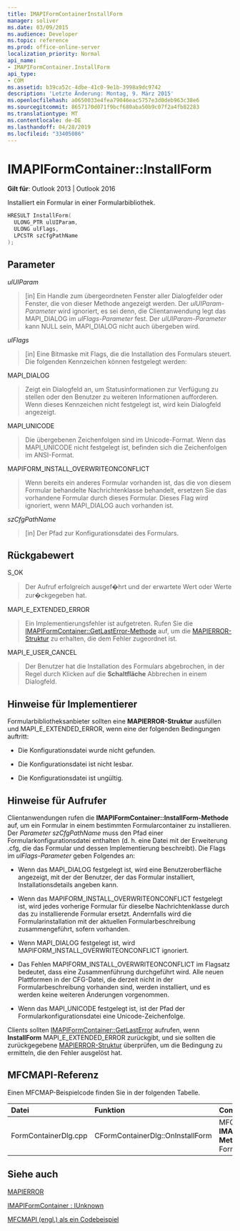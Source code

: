 ```yaml
---
title: IMAPIFormContainerInstallForm
manager: soliver
ms.date: 03/09/2015
ms.audience: Developer
ms.topic: reference
ms.prod: office-online-server
localization_priority: Normal
api_name:
- IMAPIFormContainer.InstallForm
api_type:
- COM
ms.assetid: b39ca52c-4dbe-41c0-9e1b-3998a9dc9742
description: 'Letzte Änderung: Montag, 9. März 2015'
ms.openlocfilehash: a0650033e4fea79046eac5757e3d0deb963c38e6
ms.sourcegitcommit: 8657170d071f9bcf680aba50b9c07f2a4fb82283
ms.translationtype: MT
ms.contentlocale: de-DE
ms.lasthandoff: 04/28/2019
ms.locfileid: "33405086"
---
```

# <a name="imapiformcontainerinstallform"></a>IMAPIFormContainer::InstallForm

  
  
**Gilt für**: Outlook 2013 | Outlook 2016 
  
Installiert ein Formular in einer Formularbibliothek.
  
```cpp
HRESULT InstallForm(
  ULONG_PTR ulUIParam,
  ULONG ulFlags,
  LPCSTR szCfgPathName
);
```

## <a name="parameters"></a>Parameter

 _ulUIParam_
  
> [in] Ein Handle zum übergeordneten Fenster aller Dialogfelder oder Fenster, die von dieser Methode angezeigt werden. Der  _ulUIParam-Parameter_ wird ignoriert, es sei denn, die Clientanwendung legt das MAPI_DIALOG im  _ulFlags-Parameter_ fest. Der  _ulUIParam-Parameter_ kann NULL sein, MAPI_DIALOG nicht auch übergeben wird. 
    
 _ulFlags_
  
> [in] Eine Bitmaske mit Flags, die die Installation des Formulars steuert. Die folgenden Kennzeichen können festgelegt werden:
    
MAPI_DIALOG 
  
> Zeigt ein Dialogfeld an, um Statusinformationen zur Verfügung zu stellen oder den Benutzer zu weiteren Informationen aufforderen. Wenn dieses Kennzeichen nicht festgelegt ist, wird kein Dialogfeld angezeigt.
    
MAPI_UNICODE 
  
> Die übergebenen Zeichenfolgen sind im Unicode-Format. Wenn das MAPI_UNICODE nicht festgelegt ist, befinden sich die Zeichenfolgen im ANSI-Format.
    
MAPIFORM_INSTALL_OVERWRITEONCONFLICT 
  
> Wenn bereits ein anderes Formular vorhanden ist, das die von diesem Formular behandelte Nachrichtenklasse behandelt, ersetzen Sie das vorhandene Formular durch dieses Formular. Dieses Flag wird ignoriert, wenn MAPI_DIALOG auch vorhanden ist. 
    
 _szCfgPathName_
  
> [in] Der Pfad zur Konfigurationsdatei des Formulars.
    
## <a name="return-value"></a>Rückgabewert

S_OK 
  
> Der Aufruf erfolgreich ausgef�hrt und der erwartete Wert oder Werte zur�ckgegeben hat.
    
MAPI_E_EXTENDED_ERROR 
  
> Ein Implementierungsfehler ist aufgetreten. Rufen Sie die [IMAPIFormContainer::GetLastError-Methode](imapiformcontainer-getlasterror.md) auf, um die [MAPIERROR-Struktur](mapierror.md) zu erhalten, die dem Fehler zugeordnet ist. 
    
MAPI_E_USER_CANCEL 
  
> Der Benutzer hat die Installation des Formulars abgebrochen, in der Regel durch Klicken auf die **Schaltfläche** Abbrechen in einem Dialogfeld. 
    
## <a name="notes-to-implementers"></a>Hinweise für Implementierer

Formularbibliotheksanbieter sollten eine **MAPIERROR-Struktur** ausfüllen und MAPI_E_EXTENDED_ERROR, wenn eine der folgenden Bedingungen auftritt: 
  
- Die Konfigurationsdatei wurde nicht gefunden.
    
- Die Konfigurationsdatei ist nicht lesbar.
    
- Die Konfigurationsdatei ist ungültig.
    
## <a name="notes-to-callers"></a>Hinweise für Aufrufer

Clientanwendungen rufen die **IMAPIFormContainer::InstallForm-Methode** auf, um ein Formular in einem bestimmten Formularcontainer zu installieren. Der  _Parameter szCfgPathName_ muss den Pfad einer Formularkonfigurationsdatei enthalten (d. h. eine Datei mit der Erweiterung .cfg, die das Formular und dessen Implementierung beschreibt). Die Flags im  _ulFlags-Parameter_ geben Folgendes an: 
  
- Wenn das MAPI_DIALOG festgelegt ist, wird eine Benutzeroberfläche angezeigt, mit der der Benutzer, der das Formular installiert, Installationsdetails angeben kann.
    
- Wenn das MAPIFORM_INSTALL_OVERWRITEONCONFLICT festgelegt ist, wird jedes vorherige Formular für dieselbe Nachrichtenklasse durch das zu installierende Formular ersetzt. Andernfalls wird die Formularinstallation mit der aktuellen Formularbeschreibung zusammengeführt, sofern vorhanden.
    
- Wenn MAPI_DIALOG festgelegt ist, wird MAPIFORM_INSTALL_OVERWRITEONCONFLICT ignoriert.
    
- Das Fehlen MAPIFORM_INSTALL_OVERWRITEONCONFLICT im Flagsatz bedeutet, dass eine Zusammenführung durchgeführt wird. Alle neuen Plattformen in der CFG-Datei, die derzeit nicht in der Formularbeschreibung vorhanden sind, werden installiert, und es werden keine weiteren Änderungen vorgenommen.
    
- Wenn das MAPI_UNICODE festgelegt ist, ist der Pfad der Formularkonfigurationsdatei eine Unicode-Zeichenfolge. 
    
Clients sollten [IMAPIFormContainer::GetLastError](imapiformcontainer-getlasterror.md) aufrufen, wenn **InstallForm** MAPI_E_EXTENDED_ERROR zurückgibt, und sie sollten die zurückgegebene [MAPIERROR-Struktur](mapierror.md) überprüfen, um die Bedingung zu ermitteln, die den Fehler ausgelöst hat. 
  
## <a name="mfcmapi-reference"></a>MFCMAPI-Referenz

Einen MFCMAP-Beispielcode finden Sie in der folgenden Tabelle.
  
|**Datei**|**Funktion**|**Comment**|
|:-----|:-----|:-----|
|FormContainerDlg.cpp  <br/> |CFormContainerDlg::OnInstallForm  <br/> |MFCMAPI verwendet die **IMAPIFormContainer::InstallForm-Methode,** um ein Formular in einem Formularcontainer zu installieren.  <br/> |
   
## <a name="see-also"></a>Siehe auch



[MAPIERROR](mapierror.md)
  
[IMAPIFormContainer : IUnknown](imapiformcontaineriunknown.md)


[MFCMAPI (engl.) als ein Codebeispiel](mfcmapi-as-a-code-sample.md)

